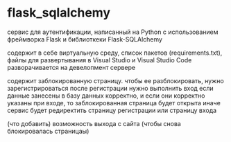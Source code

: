 # flask_sqlalchemy
сервис для аутентификации, написанный на Python с использованием фреймворка Flask и библиоткеки Flask-SQLAlchemy

содержит в себе виртуальную среду, список пакетов (requirements.txt), файлы для развертывания в Visual Studio и Visual Studio Code
разворачивается на девелопмент сервере

содержит заблокированную страницу. чтобы ее разблокировать, нужно зарегистрироваться
после регистрации нужно выполнить вход
если данные занесены в базу данных корректно, и если они корректно указаны при входе, то заблокированная страница будет открыта
иначе сервис будет редиректить страницу регистрации или страницу входа

(что добавить)
возможность выхода с сайта (чтобы снова блокировалась страницаы)